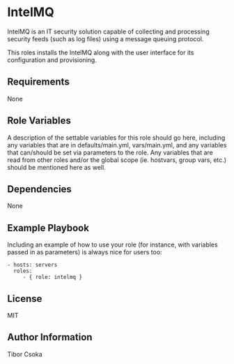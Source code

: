 IntelMQ
=========

IntelMQ is an IT security solution capable of collecting and processing security feeds (such as log files) using a message queuing protocol.

This roles installs the IntelMQ along with the user interface for its configuration and provisioning.

Requirements
------------

None

Role Variables
--------------

A description of the settable variables for this role should go here, including any variables that are in defaults/main.yml, vars/main.yml, and any variables that can/should be set via parameters to the role. Any variables that are read from other roles and/or the global scope (ie. hostvars, group vars, etc.) should be mentioned here as well.

Dependencies
------------

None

Example Playbook
----------------

Including an example of how to use your role (for instance, with variables passed in as parameters) is always nice for users too:

    - hosts: servers
      roles:
         - { role: intelmq }

License
-------

MIT

Author Information
------------------

Tibor Csoka
